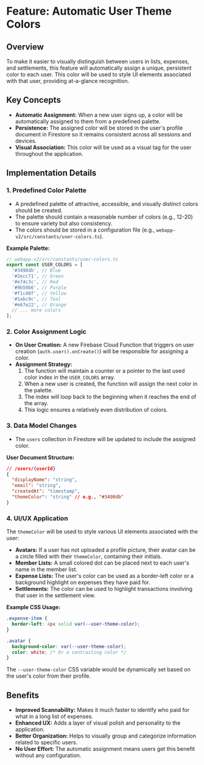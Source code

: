 # Feature: Automatic User Theme Colors

## Overview

To make it easier to visually distinguish between users in lists, expenses, and settlements, this feature will automatically assign a unique, persistent color to each user. This color will be used to style UI elements associated with that user, providing at-a-glance recognition.

## Key Concepts

-   **Automatic Assignment:** When a new user signs up, a color will be automatically assigned to them from a predefined palette.
-   **Persistence:** The assigned color will be stored in the user's profile document in Firestore so it remains consistent across all sessions and devices.
-   **Visual Association:** This color will be used as a visual tag for the user throughout the application.

## Implementation Details

### 1. Predefined Color Palette

-   A predefined palette of attractive, accessible, and visually distinct colors should be created.
-   The palette should contain a reasonable number of colors (e.g., 12-20) to ensure variety but also consistency.
-   The colors should be stored in a configuration file (e.g., `webapp-v2/src/constants/user-colors.ts`).

**Example Palette:**
```typescript
// webapp-v2/src/constants/user-colors.ts
export const USER_COLORS = [
  '#3498db', // Blue
  '#2ecc71', // Green
  '#e74c3c', // Red
  '#9b59b6', // Purple
  '#f1c40f', // Yellow
  '#1abc9c', // Teal
  '#e67e22', // Orange
  // ... more colors
];
```

### 2. Color Assignment Logic

-   **On User Creation:** A new Firebase Cloud Function that triggers on user creation (`auth.user().onCreate()`) will be responsible for assigning a color.
-   **Assignment Strategy:**
    1.  The function will maintain a counter or a pointer to the last used color index in the `USER_COLORS` array.
    2.  When a new user is created, the function will assign the next color in the palette.
    3.  The index will loop back to the beginning when it reaches the end of the array.
    4.  This logic ensures a relatively even distribution of colors.

### 3. Data Model Changes

-   The `users` collection in Firestore will be updated to include the assigned color.

**User Document Structure:**
```json
// /users/{userId}
{
  "displayName": "string",
  "email": "string",
  "createdAt": "timestamp",
  "themeColor": "string" // e.g., "#3498db"
}
```

### 4. UI/UX Application

The `themeColor` will be used to style various UI elements associated with the user:

-   **Avatars:** If a user has not uploaded a profile picture, their avatar can be a circle filled with their `themeColor`, containing their initials.
-   **Member Lists:** A small colored dot can be placed next to each user's name in the member list.
-   **Expense Lists:** The user's color can be used as a border-left color or a background highlight on expenses they have paid for.
-   **Settlements:** The color can be used to highlight transactions involving that user in the settlement view.

**Example CSS Usage:**
```css
.expense-item {
  border-left: 4px solid var(--user-theme-color);
}

.avatar {
  background-color: var(--user-theme-color);
  color: white; /* Or a contrasting color */
}
```
The `--user-theme-color` CSS variable would be dynamically set based on the user's color from their profile.

## Benefits

-   **Improved Scannability:** Makes it much faster to identify who paid for what in a long list of expenses.
-   **Enhanced UX:** Adds a layer of visual polish and personality to the application.
-   **Better Organization:** Helps to visually group and categorize information related to specific users.
-   **No User Effort:** The automatic assignment means users get this benefit without any configuration.
